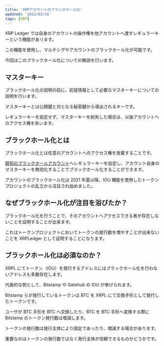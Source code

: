 ```yaml
---
title: 'XRPアカウントのブラックホール化'
updated: '2022/03/16'
tags: [XRP]
---
```


XRP Ledger では自身のアカウントの操作権を他アカウントへ渡すレギュラーキーという機能があリます。

この機能を使用し、マルチシグやアカウントのブラックホール化が可能です。

今回はこのブラックホール化についての解説を行います。

## マスターキー

ブラックホール化の説明の前に、前提情報として必要なマスターキーについての説明を行います。

マスターキーとは公開鍵と対となる秘密鍵から導出されるキーです。

レギュラーキーを設定せず、マスターキーを紛失した場合は、以後アカウントへのアクセス権を失います。

## ブラックホール化とは

ブラックホール化とは任意のアカウントへのアクセス権を放棄することです。

[既知のブラックホールアカウント](https://xrpl.org/ja/accounts.html#%E7%89%B9%E5%88%A5%E3%81%AA%E3%82%A2%E3%83%89%E3%83%AC%E3%82%B9)へレギュラーキーを設定し、アカウント自身のマスターキーを無効化することでブラックホール化することができます。

アカウントのブラックホール化は 2021 年夏以降、IOU 機能を使用したトークンプロジェクトの乱立から注目され始めました。

## なぜブラックホール化が注目を浴びたか？

ブラックホール化を行うことで、そのアカウントへアクセスできる者が存在しないことを証明することが出来ます。

これはトークンプロジェクトにおいてトークンの発行数を増やすことが出来ないことを XRPLedger として証明することになります。

## ブラックホール化は必須なのか？

XRPL にてトークン（IOU）を発行するアドレスにはブラックホール化を行わないアドレスも多数存在します。

代表的な例として、Bitstamp や Gatehub の IOU が挙げられます。

Bitstamp らが発行しているトークンは BTC を XRPL にて交換手形として発行したトークンです。

ユーザが BTC 手形を BTC へ交換したり、BTC を BTC 手形へ変換する際に Bitstamp のトークン発行数は増減します。

トークンの発行数は発行主体により固定であったり、増減する場合があります。

重要なのはトークンの発行数ではなく発行主体が信頼できるものかどうかです。
